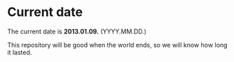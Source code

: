 # Current date

The current date is **2013.01.09.** (YYYY.MM.DD.)

This repository will be good when the world ends, so we will know how long it lasted.